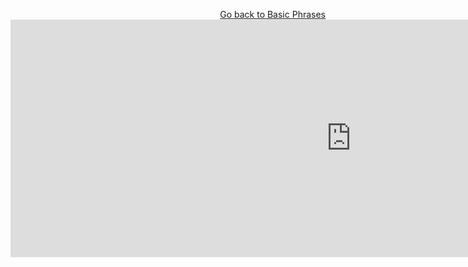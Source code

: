 <p>
  <a style="float:right;" href="BasicPhrases.html" class="btn2"> Go back to Basic Phrases</a>
  </p> 
  <div style="clear:both;"> </div>
  
<iframe src="https://h5p.org/h5p/embed/400698" width="1090" height="380" frameborder="0" allowfullscreen="allowfullscreen"></iframe><script src="https://h5p.org/sites/all/modules/h5p/library/js/h5p-resizer.js" charset="UTF-8"></script>

